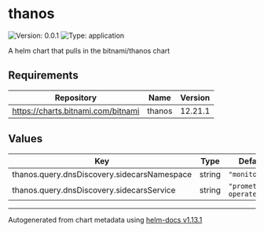 # thanos

![Version: 0.0.1](https://img.shields.io/badge/Version-0.0.1-informational?style=flat-square) ![Type: application](https://img.shields.io/badge/Type-application-informational?style=flat-square)

A helm chart that pulls in the bitnami/thanos chart

## Requirements

| Repository | Name | Version |
|------------|------|---------|
| https://charts.bitnami.com/bitnami | thanos | 12.21.1 |

## Values

| Key | Type | Default | Description |
|-----|------|---------|-------------|
| thanos.query.dnsDiscovery.sidecarsNamespace | string | `"monitoring"` |  |
| thanos.query.dnsDiscovery.sidecarsService | string | `"prometheus-operated"` |  |

----------------------------------------------
Autogenerated from chart metadata using [helm-docs v1.13.1](https://github.com/norwoodj/helm-docs/releases/v1.13.1)
